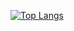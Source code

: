 [![Top Langs](https://github-readme-stats.vercel.app/api/top-langs/?username=richardq26&hide=css&langs_count=10)](https://github.com/anuraghazra/github-readme-stats)

